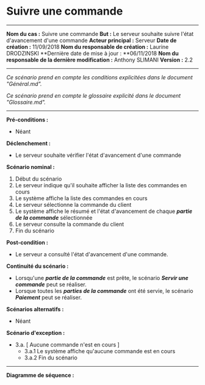 # Suivre une commande

------

**Nom du cas :** Suivre une commande
**But :** Le serveur souhaite suivre l'état d'avancement d'une commande
**Acteur principal :** Serveur
**Date de création :** 11/09/2018
**Nom du responsable de création :** Laurine DRODZINSKI
**Dernière date de mise à jour : **06/11/2018
**Nom du responsable de la dernière modification :** Anthony SLIMANI
**Version :** 2.2

------

*Ce scénario prend en compte les conditions explicitées dans le document "Général.md".*

*Ce scénario prend en compte le glossaire explicité dans le document "Glossaire.md".*

------

**Pré-conditions :**  

- Néant

**Déclenchement :** 

- Le serveur souhaite vérifier l'état d'avancement d'une commande

**Scénario nominal :** 

1. Début du scénario
2. Le serveur indique qu'il souhaite afficher la liste des commandes en cours
3. Le système affiche la liste des commandes en cours
4. Le serveur sélectionne la commande du client
5. Le système affiche le résumé et l'état d'avancement de chaque ***partie de la commande*** sélectionnée
6. Le serveur consulte la commande du client
7. Fin du scénario

**Post-condition :**

- Le serveur a consulté l'état d'avancement d'une commande. 

**Continuité du scénario :**

- Lorsqu'une ***partie de la commande*** est prête, le scénario ***Servir une commande*** peut se réaliser.
- Lorsque toutes les ***parties de la commande*** ont été servie, le scénario ***Paiement*** peut se réaliser.

**Scénarios alternatifs :**  

- Néant

**Scénario d'exception :**  

- 3.a. [ Aucune commande n'est en cours ]
  - 3.a.1 Le système affiche qu'aucune commande est en cours
  - 3.a.2 Fin du scénario

------

**Diagramme de séquence :**

